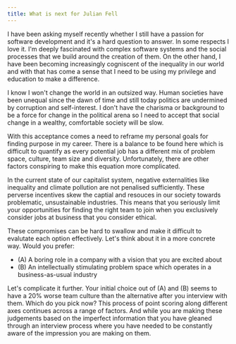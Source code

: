 ```yaml
---
title: What is next for Julian Fell 
---
```


I have been asking myself recently whether I still have a passion for software development and it's a hard question to answer. In some respects
I love it. I'm deeply fascinated with complex software systems and the social processes that we build around the creation of them. On the
other hand, I have been becoming increasingly cogniscent of the inequality in our world and with that has come a sense that I need to be
using my privilege and education to make a difference.

I know I won't change the world in an outsized way. Human societies have been unequal since the dawn of time and still today politics are
undermined by corruption and self-interest. I don't have the charisma or background to be a force for change in the political arena so I
need to accept that social change in a wealthy, comfortable society will be slow.

With this acceptance comes a need to reframe my personal goals for finding purpose in my career. There is a balance to be found here which
is difficult to quantify as every potential job has a different mix of problem space, culture, team size and diversity. Unfortunately, there
are other factors conspiring to make this equation more complicated.

In the current state of our capitalist system, negative externalities like inequality and climate pollution are not penalised sufficiently.
These perverse incentives skew the captial and resouces in our society towards problematic, unsustainable industries. 
This means that you seriously limit your opportunities for finding the right team to join when you exclusively consider jobs at business that
you consider ethical.

These compromises can be hard to swallow and make it difficult to evalutate each option effectively. Let's think about it in a more concrete
way. Would you prefer:

- (A) A boring role in a company with a vision that you are excited about 
- (B) An intellectually stimulating problem space which operates in a business-as-usual industry

Let's complicate it further. Your initial choice out of (A) and (B) seems to have a 20% worse team culture than the alternative after you
interview with them. Which do you pick now? This process of point scoring along different axes continues across a range of factors. And
while you are making these judgements based on the imperfect information that you have gleaned through an interview process where you have
needed to be constantly aware of the impression you are making on them.

